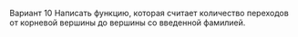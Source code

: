 Вариант 10
Написать функцию, которая считает количество переходов от корневой вершины до вершины со введенной фамилией.
